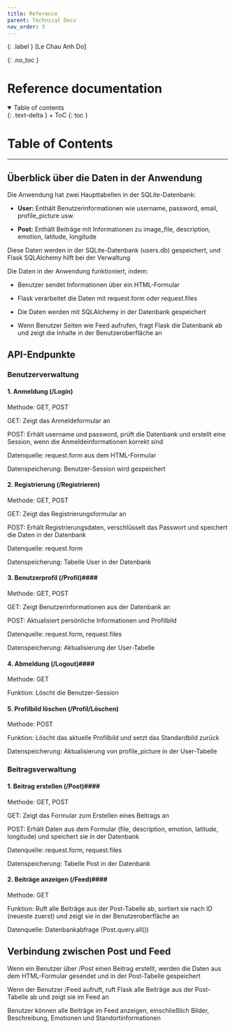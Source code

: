 ```yaml
---
title: Reference
parent: Technical Docs
nav_order: 3
---
```


{: .label }
[Le Chau Anh Do]

{: .no_toc }
# Reference documentation

<details open markdown="block">
{: .text-delta }
<summary>Table of contents</summary>
+ ToC
{: toc }
</details>

# **Table of Contents**

---

## **Überblick über die Daten in der Anwendung** ##

Die Anwendung hat zwei Haupttabellen in der SQLite-Datenbank:

- **User:** Enthält Benutzerinformationen wie username, password, email, profile_picture usw.

- **Post:** Enthält Beiträge mit Informationen zu image_file, description, emotion, latitude, longitude

Diese Daten werden in der SQLite-Datenbank (users.db) gespeichert, und Flask SQLAlchemy hilft bei der Verwaltung

Die Daten in der Anwendung funktioniert, indem: 

- Benutzer sendet Informationen über ein HTML-Formular

- Flask verarbeitet die Daten mit request.form oder request.files

- Die Daten werden mit SQLAlchemy in der Datenbank gespeichert

- Wenn Benutzer Seiten wie Feed aufrufen, fragt Flask die Datenbank ab und zeigt die Inhalte in der Benutzeroberfläche an

## **API-Endpunkte** ##

### **Benutzerverwaltung** ###

#### 1. Anmeldung (/Login) ####

Methode: GET, POST

GET: Zeigt das Anmeldeformular an

POST: Erhält username und password, prüft die Datenbank und erstellt eine Session, wenn die Anmeldeinformationen korrekt sind

Datenquelle: request.form aus dem HTML-Formular

Datenspeicherung: Benutzer-Session wird gespeichert

#### 2. Registrierung (/Registrieren) ####

Methode: GET, POST

GET: Zeigt das Registrierungsformular an

POST: Erhält Registrierungsdaten, verschlüsselt das Passwort und speichert die Daten in der Datenbank

Datenquelle: request.form

Datenspeicherung: Tabelle User in der Datenbank

#### 3. Benutzerprofil (/Profil)####

Methode: GET, POST

GET: Zeigt Benutzerinformationen aus der Datenbank an

POST: Aktualisiert persönliche Informationen und Profilbild

Datenquelle: request.form, request.files

Datenspeicherung: Aktualisierung der User-Tabelle

#### 4. Abmeldung (/Logout)####

Methode: GET

Funktion: Löscht die Benutzer-Session

#### 5. Profilbild löschen (/Profil/Löschen) ####

Methode: POST

Funktion: Löscht das aktuelle Profilbild und setzt das Standardbild zurück

Datenspeicherung: Aktualisierung von profile_picture in der User-Tabelle

### **Beitragsverwaltung** ###

#### 1. Beitrag erstellen (/Post)####

Methode: GET, POST

GET: Zeigt das Formular zum Erstellen eines Beitrags an

POST: Erhält Daten aus dem Formular (file, description, emotion, latitude, longitude) und speichert sie in der Datenbank

Datenquelle: request.form, request.files

Datenspeicherung: Tabelle Post in der Datenbank

#### 2. Beiträge anzeigen (/Feed)####

Methode: GET

Funktion: Ruft alle Beiträge aus der Post-Tabelle ab, sortiert sie nach ID (neueste zuerst) und zeigt sie in der Benutzeroberfläche an

Datenquelle: Datenbankabfrage (Post.query.all())

## **Verbindung zwischen Post und Feed** ##

Wenn ein Benutzer über /Post einen Beitrag erstellt, werden die Daten aus dem HTML-Formular gesendet und in der Post-Tabelle gespeichert

Wenn der Benutzer /Feed aufruft, ruft Flask alle Beiträge aus der Post-Tabelle ab und zeigt sie im Feed an

Benutzer können alle Beiträge im Feed anzeigen, einschließlich Bilder, Beschreibung, Emotionen und Standortinformationen

